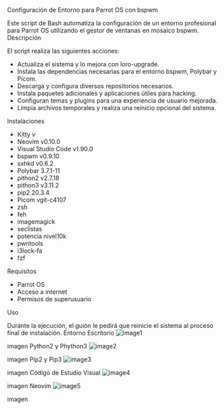 Configuración de Entorno para Parrot OS con bspwm

Este script de Bash automatiza la configuración de un entorno profesional para Parrot OS utilizando el gestor de ventanas en mosaico bspwm.
Descripción

El script realiza las siguientes acciones:

   - Actualiza el sistema y lo mejora con loro-upgrade.
   - Instala las dependencias necesarias para el entorno bspwm, Polybar y Picom.
   - Descarga y configura diversos repositorios necesarios.
   - Instala paquetes adicionales y aplicaciones útiles para hacking.
   - Configuran temas y plugins para una experiencia de usuario mejorada.
   - Limpia archivos temporales y realiza una reinicio opcional del sistema.

Instalaciones

   - Kitty v
   - Neovim v0.10.0
   - Visual Studio Code v1.90.0
   - bspwm v0.9.10
   - sxhkd v0.6.2
   - Polybar 3.7.1-11
   - pithon2 v2.7.18
   - pithon3 v3.11.2
   - pip2 20.3.4
   - Picom vgit-c4107
   - zsh
   - feh
   - imagemagick
   - seclistas
   - potencia nivel10k
   - pwntools
   - i3lock-fa
   - fzf

Requisitos

   - Parrot OS
   - Acceso a internet
   - Permisos de superusuario

Uso

Durante la ejecución, el guión le pedirá que reinicie el sistema al proceso final de instalación.
Entorno
Escritorio
![image1](https://github.com/user-attachments/assets/0ab5001f-64cf-446c-8069-66faa47796a1)

imagen
Python2 y Phython3
![image2](https://github.com/user-attachments/assets/404f47e5-512f-4861-aac2-40d6ec61dd0a)

imagen
Pip2 y Pip3
![image3](https://github.com/user-attachments/assets/07e43ba5-9f0e-4014-a2f3-5c540df9a547)

imagen
Código de Estudio Visual
![image4](https://github.com/user-attachments/assets/b9dcd7ab-4a22-4f54-92bd-581280c9ae28)

imagen
Neovim
![image5](https://github.com/user-attachments/assets/78d330e0-a991-4369-abc8-879f49dc93a0)

imagen
